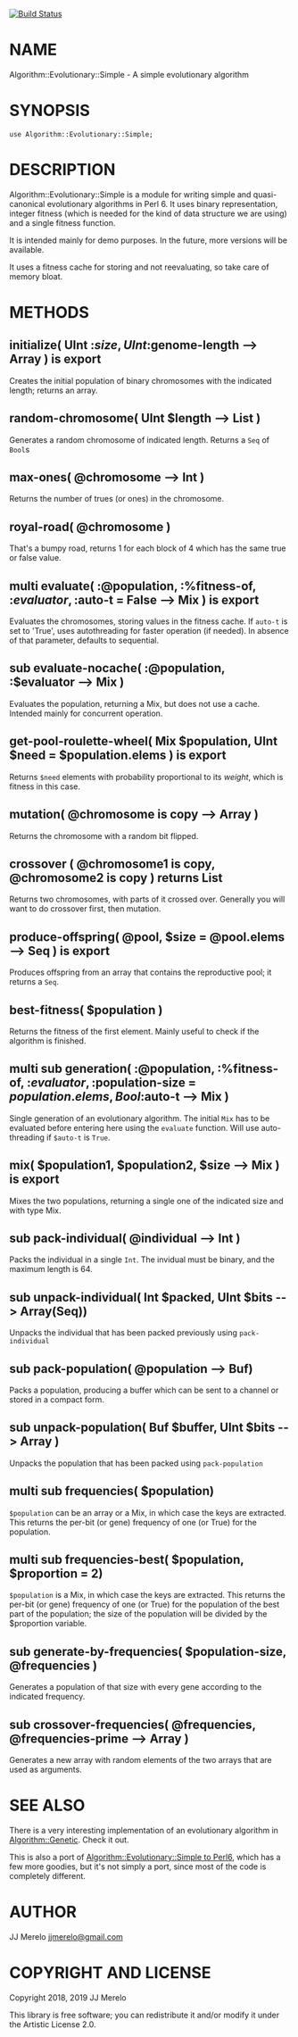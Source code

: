 [![Build Status](https://travis-ci.org/JJ/p6-algorithm-evolutionary-simple.svg?branch=master)](https://travis-ci.org/JJ/p6-algorithm-evolutionary-simple)

NAME
====

Algorithm::Evolutionary::Simple - A simple evolutionary algorithm

SYNOPSIS
========

    use Algorithm::Evolutionary::Simple;

DESCRIPTION
===========

Algorithm::Evolutionary::Simple is a module for writing simple and quasi-canonical evolutionary algorithms in Perl 6. It uses binary representation, integer fitness (which is needed for the kind of data structure we are using) and a single fitness function.

It is intended mainly for demo purposes. In the future, more versions will be available. 

It uses a fitness cache for storing and not reevaluating, so take care of memory bloat.

METHODS
=======

initialize( UInt :$size, UInt :$genome-length --> Array ) is export
-------------------------------------------------------------------

Creates the initial population of binary chromosomes with the indicated length; returns an array. 

random-chromosome( UInt $length --> List )
------------------------------------------

Generates a random chromosome of indicated length. Returns a `Seq` of `Bool`s

max-ones( @chromosome --> Int )
-------------------------------

Returns the number of trues (or ones) in the chromosome.

royal-road( @chromosome )
-------------------------

That's a bumpy road, returns 1 for each block of 4 which has the same true or false value.

multi evaluate( :@population, :%fitness-of, :$evaluator, :$auto-t = False --> Mix ) is export
---------------------------------------------------------------------------------------------

Evaluates the chromosomes, storing values in the fitness cache. If `auto-t` is set to 'True', uses autothreading for faster operation (if needed). In absence of that parameter, defaults to sequential.

sub evaluate-nocache( :@population, :$evaluator --> Mix )
---------------------------------------------------------

Evaluates the population, returning a Mix, but does not use a cache. Intended mainly for concurrent operation.

get-pool-roulette-wheel( Mix $population, UInt $need = $population.elems ) is export
------------------------------------------------------------------------------------

Returns `$need` elements with probability proportional to its *weight*, which is fitness in this case.

mutation( @chromosome is copy --> Array )
-----------------------------------------

Returns the chromosome with a random bit flipped.

crossover ( @chromosome1 is copy, @chromosome2 is copy ) returns List
---------------------------------------------------------------------

Returns two chromosomes, with parts of it crossed over. Generally you will want to do crossover first, then mutation. 

produce-offspring( @pool, $size = @pool.elems --> Seq ) is export
-----------------------------------------------------------------

Produces offspring from an array that contains the reproductive pool; it returns a `Seq`.

best-fitness( $population )
---------------------------

Returns the fitness of the first element. Mainly useful to check if the algorithm is finished.

multi sub generation( :@population, :%fitness-of, :$evaluator, :$population-size = $population.elems, Bool :$auto-t --> Mix )
-----------------------------------------------------------------------------------------------------------------------------

Single generation of an evolutionary algorithm. The initial `Mix` has to be evaluated before entering here using the `evaluate` function. Will use auto-threading if `$auto-t` is `True`.

mix( $population1, $population2, $size --> Mix ) is export 
-----------------------------------------------------------

Mixes the two populations, returning a single one of the indicated size and with type Mix.

sub pack-individual( @individual --> Int )
------------------------------------------

Packs the individual in a single `Int`. The invidual must be binary, and the maximum length is 64.

sub unpack-individual( Int $packed, UInt $bits --> Array(Seq))
--------------------------------------------------------------

Unpacks the individual that has been packed previously using `pack-individual`

sub pack-population( @population --> Buf) 
------------------------------------------

Packs a population, producing a buffer which can be sent to a channel or stored in a compact form.

sub unpack-population( Buf $buffer, UInt $bits --> Array )
----------------------------------------------------------

Unpacks the population that has been packed using `pack-population`

multi sub frequencies( $population)
-----------------------------------

`$population` can be an array or a Mix, in which case the keys are extracted. This returns the per-bit (or gene) frequency of one (or True) for the population. 

multi sub frequencies-best( $population, $proportion = 2)
---------------------------------------------------------

`$population` is a Mix, in which case the keys are extracted. This returns the per-bit (or gene) frequency of one (or True) for the population of the best part of the population; the size of the population will be divided by the $proportion variable.

sub generate-by-frequencies( $population-size, @frequencies )
-------------------------------------------------------------

Generates a population of that size with every gene according to the indicated frequency.

sub crossover-frequencies( @frequencies, @frequencies-prime --> Array )
-----------------------------------------------------------------------

Generates a new array with random elements of the two arrays that are used as arguments.

SEE ALSO
========

There is a very interesting implementation of an evolutionary algorithm in [Algorithm::Genetic](Algorithm::Genetic). Check it out.

This is also a port of [Algorithm::Evolutionary::Simple to Perl6](https://metacpan.org/release/Algorithm-Evolutionary-Simple), which has a few more goodies, but it's not simply a port, since most of the code is completely different.

AUTHOR
======

JJ Merelo <jjmerelo@gmail.com>

COPYRIGHT AND LICENSE
=====================

Copyright 2018, 2019 JJ Merelo

This library is free software; you can redistribute it and/or modify it under the Artistic License 2.0.

